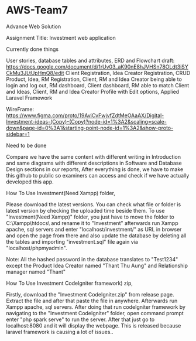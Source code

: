 # AWS-Team7
Advance Web Solution

Assignment Title: Investment web application

Currently done things

User stories, database tables and attributes, ERD and Flowchart draft: https://docs.google.com/document/d/1rUv03_aK90nE8hJVHSn78OLdt3iSYCkMu3JLtUpHmQ8/edit
Client Registration, Idea Creator Registration, CRUD Product, Idea, RM Registration, Client, RM and Idea Creator being able to login and log out, RM dashboard, Client dashboard, RM able to match Client and Ideas, Client, RM and Idea Creator Profile with Edit options, Applied Laravel Framework

WireFrame: https://www.figma.com/proto/19AviCvFwjvfZdtMeOAaAX/Digital-Investment-ideas-(Copy)-(Copy)?node-id=1%3A2&scaling=scale-down&page-id=0%3A1&starting-point-node-id=1%3A2&show-proto-sidebar=1

Need to be done

Compare we have the same content with different writing in Introduction and same diagrams with different descriptions in Software and Database Design sections in our reports, After everything is done, we have to make this github to public so examiners can access and check if we have actually developed this app.

How To Use Investment(Need Xampp) folder,

Please download the latest versions. You can check what file or folder is latest version by checking the uploaded time beside them. To use "Investment(Need Xampp)" folder, you just have to move the folder to C:\Xampp\htdocs\ and rename it to "Investment" afterwards run Xampp apache, sql servers and enter "localhost/investment/" as URL in browser and open the page from there and also update the database by deleting all the tables and importing "investment.sql" file again via "localhost/phpmyadmin".

Note: All the hashed password in the database translates to "Test1234" except the Product Idea Creator named "Thant Thu Aung" and Relationship manager named "Thant"

How To Use Investment CodeIgniter framework) zip,

Firstly, download the "Investment CodeIgniter.zip" from release page. Extract the file and after that paste the file in anywhere. Afterwards run Xampp apache, sql servers. After doing that run codeIgniter framework by navigating to the "Investment CodeIgniter" folder, open command prompt enter "php spark serve" to run the server. After that just go to localhost:8080 and it will display the webpage. This is released because laravel framework is causing a lot of issues..
